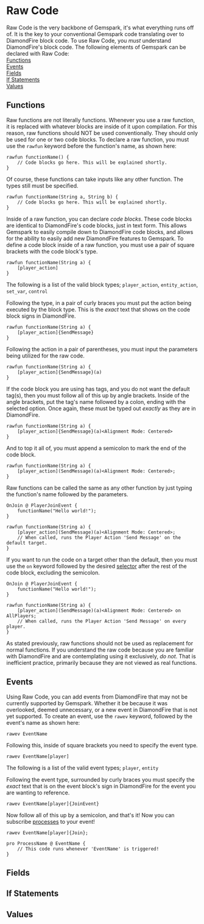 # Raw Code
Raw Code is the very backbone of Gemspark, it's what everything runs off of. It is the key to your conventional Gemspark code translating over to DiamondFire block code.
To use Raw Code, you *must* understand DiamondFire's block code.
The following elements of Gemspark can be declared with Raw Code:<br>
[Functions](#Functions)<br>
[Events](#Events)<br>
[Fields](#Fields)<br>
[If Statements](#If-Statements)<br>
[Values](#Values)

## Functions
Raw functions are not literally functions. Whenever you use a raw function, it is replaced with whatever blocks are inside of it upon compilation. For this reason, raw functions should NOT be used conventionally. They should only be used for one or two code blocks. To declare a raw function, you must use the ``rawfun`` keyword before the function's name, as shown here:
```
rawfun functionName() {
	// Code blocks go here. This will be explained shortly.
}
```
Of course, these functions can take inputs like any other function. The types still must be specified.
```
rawfun functionName(String a, String b) {
	// Code blocks go here. This will be explained shortly.
}
```
Inside of a raw function, you can declare *code blocks*. These code blocks are identical to DiamondFire's code blocks, just in text form. This allows Gemspark to easily compile down to DiamondFire code blocks, and allows for the ability to easily add new DiamondFire features to Gemspark. To define a code block inside of a raw function, you must use a pair of square brackets with the code block's type. 
```
rawfun functionName(String a) {
	[player_action]
}
```
The following is a list of the valid block types;
``player_action``, ``entity_action``, ``set_var``, ``control``

Following the type, in a pair of curly braces you must put the action being executed by the block type. This is the *exact* text that shows on the code block signs in DiamondFire.
```
rawfun functionName(String a) {
	[player_action]{SendMessage}
}
```
Following the action in a pair of parentheses, you must input the parameters being utilized for the raw code.
```
rawfun functionName(String a) {
	[player_action]{SendMessage}(a)
}
```
If the code block you are using has tags, and you do not want the default tag(s), then you must follow all of this up by angle brackets. Inside of the angle brackets, put the tag's name followed by a colon, ending with the selected option. Once again, these must be typed out *exactly* as they are in DiamondFire.
```
rawfun functionName(String a) {
	[player_action]{SendMessage}(a)<Alignment Mode: Centered>
}
```
And to top it all of, you must append a semicolon to mark the end of the code block.
```
rawfun functionName(String a) {
	[player_action](SendMessage)(a)<Alignment Mode: Centered>;
}
```
Raw functions can be called the same as any other function by just typing the function's name followed by the parameters.
```
OnJoin @ PlayerJoinEvent {
	functionName("Hello world!");
}

rawfun functionName(String a) {
	[player_action](SendMessage)(a)<Alignment Mode: Centered>;
	// When called, runs the Player Action 'Send Message' on the default target.
}
```
If you want to run the code on a target other than the default, then you must use the `on` keyword followed by the desired [selector](Selectors.md) after the rest of the code block, excluding the semicolon.
```
OnJoin @ PlayerJoinEvent {
	functionName("Hello world!");
}

rawfun functionName(String a) {
	[player_action](SendMessage)(a)<Alignment Mode: Centered> on AllPlayers;
	// When called, runs the Player Action 'Send Message' on every player.
}
```

As stated previously, raw functions should not be used as replacement for normal functions. If you understand the raw code because you are familiar with DiamondFire and are contemplating using it exclusively, *do not*. That is inefficient practice, primarily because they are not viewed as real functions.

## Events
Using Raw Code, you can add events from DiamondFire that may not be currently supported by Gemspark. Whether it be because it was overlooked, deemed unnecessary, or a new event in DiamondFire that is not yet supported.
To create an event, use the ``rawev`` keyword, followed by the event's name as shown here:
```
rawev EventName
```
Following this, inside of square brackets you need to specify the event type.
```
rawev EventName[player]
```
The following is a list of the valid event types;
``player``, ``entity``

Following the event type, surrounded by curly braces you must specify the *exact* text that is on the event block's sign in DiamondFire for the event you are wanting to reference.
```
rawev EventName[player]{JoinEvent}
```
Now follow all of this up by a semicolon, and that's it! Now you can subscribe [processes](Processes.md) to your event!
```
rawev EventName[player]{Join};

pro ProcessName @ EventName {
	// This code runs whenever 'EventName' is triggered!
}
```

## Fields

## If Statements

## Values
